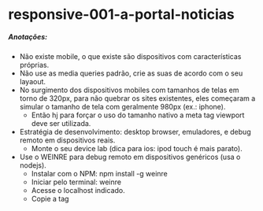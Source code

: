 # responsive-001-a-portal-noticias

##### Anotações:
- Não existe mobile, o que existe são dispositivos com características próprias.
- Não use as media queries padrão, crie as suas de acordo com o seu layaout.
- No surgimento dos dispositivos mobiles com tamanhos de telas em torno de 320px, para não quebrar os sites existentes, eles começaram a simular o tamanho de tela com geralmente 980px (ex.: iphone).
	- Então hj para forçar o uso do tamanho nativo a meta tag viewport deve ser utilizada.
		<meta name="*viewport*" content="width=device-width">
- Estratégia de desenvolvimento: desktop browser, emuladores, e debug remoto em dispositivos reais.
	- Monte o seu device lab (dica para ios: ipod touch é mais parato).
- Use o WEINRE para debug remoto em dispositivos genéricos (usa o nodejs).
    - Instalar com o NPM:
        npm install -g weinre
    - Iniciar pelo terminal:
        weinre
    - Acesse o localhost indicado.
    - Copie a tag <script> e cole no topo da pagina que vc deseja debugar.
    - Acesse a pagina pelo dispositivo.
    - No weinre acesse a pagina de debug.
- Devise pixel ratio: é a razão entre o número de pixels físicos da tela e os pixels lógicos (ou pontos, ou device-independent pixels).
- Compressive images: é não bitolar pq muitas vezes uma imagem bastante otimizada é suficiente para várias resoluções e dispositivos.
- Content parity: é considerada uma boa prática que o usuário, na versáo mobile de uma página, consiga fazer tudo aquilo que ele faz no desktop.
- Não existe "contexto mobile"!
    - Ofereça todo o conteúdo e todos os cenários para que o usuário possa optar pelo aparelho que ele quiser.
- Priorização de conteúdo.
- Mobile-first.
    - Priorizamos a criação de sites próprios para smartphones e tablets e só depois pensamos em sua versão para desktop.
- Touch-first.
    - Os botões devem ter, em média, 50px (9mm).
    - Sem hover.
- Lições:
    - Não tente detectar em qual navegador o usuário está.
    - Pense em todas as possibilidades de uso. O usuário pode e deve ter a vontade de navegar como ele quiser.
    - Saiba o que o usuário quer visualizar primeiro em sua home page. Se ele quiser instalar algum aplicativo, deixe-o navegar, mas não impeça o acesso ao site.
        - Não obrigue seu usuário a fazer aquilo que muito provavelmente não quer. Ele deve ser livre para navegar.
    - Preste atenção naquilo que é mais importante ser mostrado na página. Uma página que à primeira vista só mostra o menu de opções confunde o usuário.
    - Mantenha o máximo de features em sua página. Não há razão para diminuir a quantidade de ferramentas para o usuário se elas não influenciam no resto do site.
        - Não desabilite o zoom com:
            <meta name="viewport" content="width=device-width, user-scalable=no">
- O Futuro é mobile.
